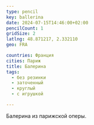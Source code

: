 ```yaml
---
type: pencil
key: ballerina
date: 2024-07-15T14:46:00+02:00
pencilCount: 1
gridSize: 2
latlng: 48.871217, 2.332110
geo: FRA

countries: Франция
cities: Париж
title: Балерина
tags:
  - без резинки
  - заточенный
  - круглый
  - с игрушкой

---
```


Балерина из парижской оперы.
